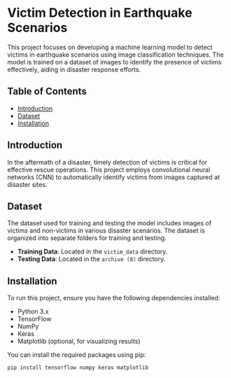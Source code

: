 # Victim Detection in Earthquake Scenarios

This project focuses on developing a machine learning model to detect victims in earthquake scenarios using image classification techniques. The model is trained on a dataset of images to identify the presence of victims effectively, aiding in disaster response efforts.

## Table of Contents
- [Introduction](#introduction)
- [Dataset](#dataset)
- [Installation](#installation)

## Introduction
In the aftermath of a disaster, timely detection of victims is critical for effective rescue operations. This project employs convolutional neural networks (CNN) to automatically identify victims from images captured at disaster sites.

## Dataset
The dataset used for training and testing the model includes images of victims and non-victims in various disaster scenarios. The dataset is organized into separate folders for training and testing.

- **Training Data**: Located in the `victim_data` directory.
- **Testing Data**: Located in the `archive (8)` directory.

## Installation
To run this project, ensure you have the following dependencies installed:

- Python 3.x
- TensorFlow
- NumPy
- Keras
- Matplotlib (optional, for visualizing results)

You can install the required packages using pip:

```bash
pip install tensorflow numpy keras matplotlib
